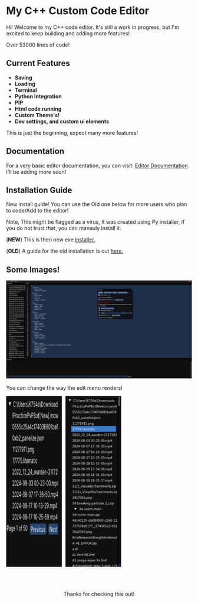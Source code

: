 




# My C++ Custom Code Editor


Hi! Welcome to my C++ code editor. It's still a work in progress, but I'm excited to keep building and adding more features!

Over 53000 lines of code!

## Current Features
- **Saving**
- **Loading**
- **Terminal**
- **Python Integration**
- **PIP**
- **Html code running**
- **Custom Theme's!**
- **Dev settings, and custom ui elements**

This is just the beginning, expect many more features!

## Documentation
For a very basic editor documentation, you can visit: [Editor Documentation](https://k754a.github.io/Editor%20Documentation). I'll be adding more soon!

## Installation Guide


New install guide! You can use the Old one below for more users who plan to code/Add to the editor!

Note, This might be flagged as a virus, It was created using Py installer, if you do not trust that, you can manauly install it.

(**NEW**) This is then new exe [installer.](https://github.com/k754a/C-Custom-Code-Editor/blob/main/Installer/C%20write-INSTALLER.exe)

(**OLD**) A guide for the old installation is out [here.](https://k754a.github.io/Editor%20Documentation)



## Some Images!
![ScreenShot](https://raw.githubusercontent.com/k754a/C-Custom-Code-Editor/main/git%20images/Screenshot%202024-08-20%20181731.png)

You can change the way the edit menu renders!

<div style="display: flex; gap: 10px;">
  <img src="https://raw.githubusercontent.com/k754a/C-Custom-Code-Editor/main/git%20images/Screenshot%202024-08-20%20181754.png" alt="ScreenShot" width="30%">
  <img src="https://raw.githubusercontent.com/k754a/C-Custom-Code-Editor/main/git%20images/Screenshot%202024-08-28%20095949.png" alt="ScreenShot" width="30%">
</div>




<br>
<br>
<br>
<p align="center">
Thanks for checking this out!
</p>
